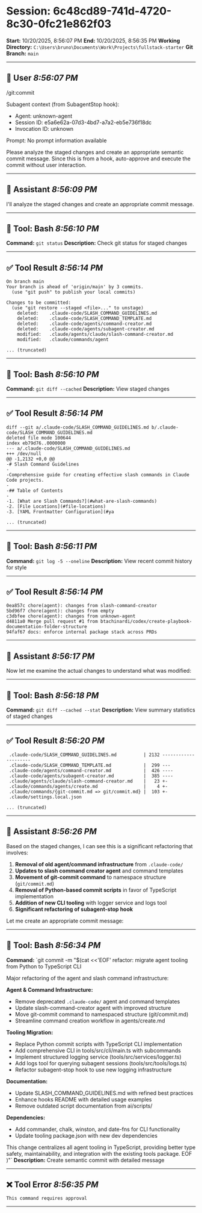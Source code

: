 # Session: 6c48cd89-741d-4720-8c30-0fc21e862f03

**Start:** 10/20/2025, 8:56:07 PM
**End:** 10/20/2025, 8:56:35 PM
**Working Directory:** `C:\Users\bruno\Documents\Work\Projects\fullstack-starter`
**Git Branch:** `main`

---

## 👤 User _8:56:07 PM_

/git:commit

Subagent context (from SubagentStop hook):
- Agent: unknown-agent
- Session ID: e5a6e62a-07d3-4bd7-a7a2-eb5e736f18dc
- Invocation ID: unknown

Prompt:
No prompt information available

Please analyze the staged changes and create an appropriate semantic commit message.
Since this is from a hook, auto-approve and execute the commit without user interaction.

---

## 🤖 Assistant _8:56:09 PM_

I'll analyze the staged changes and create an appropriate commit message.

---

## 🔧 Tool: Bash _8:56:10 PM_

**Command:** `git status`
**Description:** Check git status for staged changes

---

## ✅ Tool Result _8:56:14 PM_

```
On branch main
Your branch is ahead of 'origin/main' by 3 commits.
  (use "git push" to publish your local commits)

Changes to be committed:
  (use "git restore --staged <file>..." to unstage)
	deleted:    .claude-code/SLASH_COMMAND_GUIDELINES.md
	deleted:    .claude-code/SLASH_COMMAND_TEMPLATE.md
	deleted:    .claude-code/agents/command-creator.md
	deleted:    .claude-code/agents/subagent-creator.md
	modified:   .claude/agents/claude/slash-command-creator.md
	modified:   .claude/commands/agent

... (truncated)
```

---

## 🔧 Tool: Bash _8:56:10 PM_

**Command:** `git diff --cached`
**Description:** View staged changes

---

## ✅ Tool Result _8:56:14 PM_

```
diff --git a/.claude-code/SLASH_COMMAND_GUIDELINES.md b/.claude-code/SLASH_COMMAND_GUIDELINES.md
deleted file mode 100644
index eb79d76..0000000
--- a/.claude-code/SLASH_COMMAND_GUIDELINES.md
+++ /dev/null
@@ -1,2132 +0,0 @@
-# Slash Command Guidelines
-
-Comprehensive guide for creating effective slash commands in Claude Code projects.
-
-## Table of Contents
-
-1. [What are Slash Commands?](#what-are-slash-commands)
-2. [File Locations](#file-locations)
-3. [YAML Frontmatter Configuration](#ya

... (truncated)
```

---

## 🔧 Tool: Bash _8:56:11 PM_

**Command:** `git log -5 --oneline`
**Description:** View recent commit history for style

---

## ✅ Tool Result _8:56:14 PM_

```
0ea857c chore(agent): changes from slash-command-creator
5bd96f7 chore(agent): changes from empty
c3dbfee chore(agent): changes from unknown-agent
d4811a0 Merge pull request #1 from btachinardi/codex/create-playbook-documentation-folder-structure
94faf67 docs: enforce internal package stack across PRDs
```

---

## 🤖 Assistant _8:56:17 PM_

Now let me examine the actual changes to understand what was modified:

---

## 🔧 Tool: Bash _8:56:18 PM_

**Command:** `git diff --cached --stat`
**Description:** View summary statistics of staged changes

---

## ✅ Tool Result _8:56:20 PM_

```
 .claude-code/SLASH_COMMAND_GUIDELINES.md          | 2132 ---------------------
 .claude-code/SLASH_COMMAND_TEMPLATE.md            |  299 ---
 .claude-code/agents/command-creator.md            |  426 ----
 .claude-code/agents/subagent-creator.md           |  385 ----
 .claude/agents/claude/slash-command-creator.md    |   23 +-
 .claude/commands/agents/create.md                 |    4 +-
 .claude/commands/{git-commit.md => git/commit.md} |  103 +-
 .claude/settings.local.json                     

... (truncated)
```

---

## 🤖 Assistant _8:56:26 PM_

Based on the staged changes, I can see this is a significant refactoring that involves:

1. **Removal of old agent/command infrastructure** from `.claude-code/`
2. **Updates to slash command creator agent** and command templates
3. **Movement of git-commit command** to namespace structure (`git/commit.md`)
4. **Removal of Python-based commit scripts** in favor of TypeScript implementation
5. **Addition of new CLI tooling** with logger service and logs tool
6. **Significant refactoring of subagent-stop hook**

Let me create an appropriate commit message:

---

## 🔧 Tool: Bash _8:56:34 PM_

**Command:** `git commit -m "$(cat <<'EOF'
refactor: migrate agent tooling from Python to TypeScript CLI

Major refactoring of the agent and slash command infrastructure:

**Agent & Command Infrastructure:**
- Remove deprecated `.claude-code/` agent and command templates
- Update slash-command-creator agent with improved structure
- Move git-commit command to namespaced structure (git/commit.md)
- Streamline command creation workflow in agents/create.md

**Tooling Migration:**
- Replace Python commit scripts with TypeScript CLI implementation
- Add comprehensive CLI in tools/src/cli/main.ts with subcommands
- Implement structured logging service (tools/src/services/logger.ts)
- Add logs tool for querying subagent sessions (tools/src/tools/logs.ts)
- Refactor subagent-stop hook to use new logging infrastructure

**Documentation:**
- Update SLASH_COMMAND_GUIDELINES.md with refined best practices
- Enhance hooks README with detailed usage examples
- Remove outdated script documentation from ai/scripts/

**Dependencies:**
- Add commander, chalk, winston, and date-fns for CLI functionality
- Update tooling package.json with new dev dependencies

This change centralizes all agent tooling in TypeScript, providing better
type safety, maintainability, and integration with the existing tools package.
EOF
)"`
**Description:** Create semantic commit with detailed message

---

## ❌ Tool Error _8:56:35 PM_

```
This command requires approval
```

---


